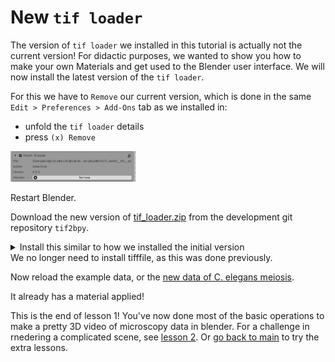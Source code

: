 # New `tif loader`

The version of `tif loader` we installed in this tutorial is actually not the current version! For didactic purposes, we wanted to show you how to make your own Materials and get used to the Blender user interface. We will now install the latest version of the `tif loader`.

For this we have to `Remove` our current version, which is done in the same `Edit > Preferences > Add-Ons` tab as we installed in:
- unfold the `tif loader` details
- press `(x) Remove`
  
 <img src="../figures/tif loader remove.png" width="200"/>

Restart Blender. 

Download the new version of [tif_loader.zip](https://github.com/oanegros/tif2bpy/blob/main/tif_loader.zip) from the development git repository `tif2bpy`.


</details>

<details>
<summary>Install this similar to how we installed the initial version</summary>
- open <code>Edit > Preferences > Add-Ons</code>
- press <code>Install</code>
- give the new <code>tif_loader.zip</code> file
- check the box next to the new add-on
</details>
We no longer need to install tifffile, as this was done previously.

Now reload the example data, or the [new data of C. elegans meiosis](../data/gonad2_rgb-2.tif.zip).

It already has a material applied! 

This is the end of lesson 1! You've now done most of the basic operations to make a pretty 3D video of microscopy data in blender. For a challenge in rnedering a complicated scene, see [lesson 2](./2_multichannel.md).  Or [go back to main](../README.md) to try the extra lessons.
